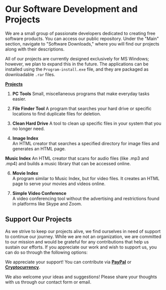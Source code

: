# Our Software Development and Projects

We are a small group of passionate developers dedicated to creating free software products. You can access our public repository. Under the "Main" section, navigate to "Software Downloads," where you will find our projects along with their descriptions.

All of our projects are currently designed exclusively for MS Windows; however, we plan to expand this in the future. The applications can be installed using the `Program-install.exe` file, and they are packaged as downloadable `.rar` files.

**[Projects](https://onlyregistered.github.io/appfeedback/projects.images.html)**

1. **PC Tools**
   Small, miscellaneous programs that make everyday tasks easier.

2. **File Finder Tool**
   A program that searches your hard drive or specific locations to find duplicate files for deletion.

3. **Clean Hard Drive**
   A tool to clean up specific files in your system that you no longer need.

4. **Image Index**  
   An HTML creator that searches a specified directory for image files and generates an HTML page.

**Music Index** 
   An HTML creator that scans for audio files (like .mp3 and .mp4) and builds a music library that can be accessed online.

6. **Movie Index**  
   A program similar to Music Index, but for video files. It creates an HTML page to serve your movies and videos online.

7. **Simple Video Conference**  
   A video conferencing tool without the advertising and restrictions found in platforms like Skype and Zoom.

## Support Our Projects

As we strive to keep our projects alive, we find ourselves in need of support to continue our journey. While we are not an organization, we are committed to our mission and would be grateful for any contributions that help us sustain our efforts. If you appreciate our work and wish to support us, you can do so through the following options:

We appreciate your support! You can contribute via **[PayPal](https://onlyregistered.github.io/appfeedback/payment.options.html)** or **[Cryptocurrency](https://onlyregistered.github.io/appfeedback/payment.options.html)**.

We also welcome your ideas and suggestions! Please share your thoughts with us through our contact form or email.

